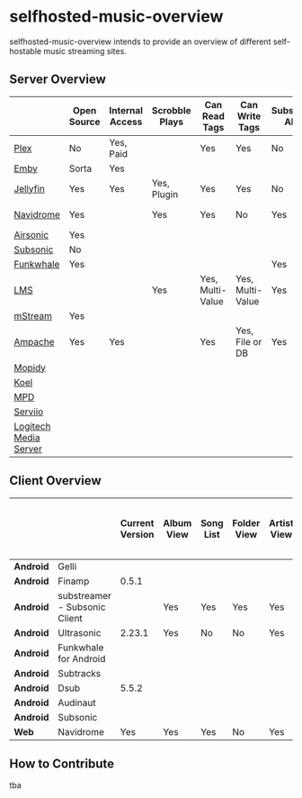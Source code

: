 
# selfhosted-music-overview

selfhosted-music-overview intends to provide an overview of different self-hostable music streaming sites.




## Server Overview



|                                                                 | Open Source | Internal Access | Scrobble Plays | Can Read Tags    | Can Write Tags   | Subsonic API | Can Share Music | Multi-User Support | Multi-Library Support | Smart Playlists | Heart/Favorites | 5 Star Rating | Replay Gain | Demo                                                                                                          | Transcode |
| --------------------------------------------------------------- | ----------- | --------------- | ------------- | ---------------- | ---------------- | ------------ | --------------- | ----------------- | -------------------- | --------------- | --------------- | ------------- | ----------- | ------------------------------------------------------------------------------------------------------------- | --------- |
| [Plex](https://github.com/plexinc/)                             | No          | Yes, Paid       |               | Yes              | Yes              | No           | Yes, Paid       | Yes               | Yes                  | Yes             | Yes             |               |             | [Yes](https://app.plex.tv/desktop/#!/)                                                                        |           |
| [Emby](https://github.com/MediaBrowser/Emby)                    | Sorta       | Yes             |               |                  |                  |              |                 |                   |                      |                 |                 |               |             |                                                                                                               |           |
| [Jellyfin](https://jellyfin.org/)                               | Yes         | Yes             | Yes, Plugin   | Yes              | Yes              | No           | Yes             | Yes               | Yes                  | No              | Yes             | No            | No          | [Yes](https://demo.jellyfin.org/stable/web/index.html#!/login.html?serverid=713dc3fe952b438fa70ed35e4ef0525a) | Yes       |
| [Navidrome](https://github.com/navidrome)                       | Yes         |                 | Yes           | Yes              | No               | Yes          | Yes             | Yes               | No, Future           | No, Future      | Yes             | Yes           | Yes         | [Yes](https://www.navidrome.org/demo/)                                                                        | Yes       |
| [Airsonic](https://airsonic.github.io/)                         | Yes         |                 |               |                  |                  |              |                 |                   |                      |                 |                 |               |             |                                                                                                               |           |
| [Subsonic](https://github.com/subsonic)                         | No          |                 |               |                  |                  |              |                 |                   |                      |                 |                 |               |             |                                                                                                               |           |
| [Funkwhale](https://funkwhale.audio/)                           | Yes         |                 |               |                  |                  | Yes          | Yes             |                   |                      |                 |                 |               |             |                                                                                                               |           |
| [LMS](https://github.com/epoupon/lms)                           |             |                 | Yes           | Yes, Multi-Value | Yes, Multi-Value | Yes          |                 | Yes               |                      | Yes             | Yes             |               |             | [Yes](https://lms.demo.poupon.io/)                                                                            |           |
| [mStream](https://mstream.io/)                                  | Yes         |                 |               |                  |                  |              | Yes             |                   |                      | No              |                 | Yes           | Yes         | [Yes](https://demo.mstream.io/?)                                                                              | Yes       |
| [Ampache](https://ampache.org/)                                 | Yes         | Yes             |               | Yes              | Yes, File or DB  | Yes          |                 | Yes               |                      | Yes             | Yes             | Yes           |             | Yes                                                                                                           | Yes       |
| [Mopidy](https://docs.mopidy.com/)                              |             |                 |               |                  |                  |              |                 |                   |                      |                 |                 |               |             |                                                                                                               |           |
| [Koel](https://koel.dev/)                                       |             |                 |               |                  |                  |              |                 |                   |                      |                 |                 |               |             |                                                                                                               |           |
| [MPD](https://www.musicpd.org/)                                 |             |                 |               |                  |                  |              |                 |                   |                      |                 |                 |               |             |                                                                                                               |           |
| [Serviio](https://www.serviio.org/)                             |             |                 |               |                  |                  |              |                 |                   |                      |                 |                 |               |             |                                                                                                               |           |
| [Logitech Media Server](https://www.mysqueezebox.com/download)  |             |                 |               |                  |                  |              |                 |                   |                      |                 |                 |               |             |                                                                                                               |           |



## Client Overview



|             |                               | Current Version | Album View | Song List | Folder View | Artist View | Genre View | List by decade | List by year | Playlist Support | Most Played Song | Most Played Album | Recently Played Song | Recently Played Album | Recently Added Song | Recently Added Album | Offline Mode | Download Music | Podcasts | Last.FM Scrobbling | Similar Songs | Show Top songs of an artist | Shuffle Play | Favourites / Starred / Bookmark | 5 Stars | Search function | Chromecast Support | Android Auto | mp3 | opus | flac | Dark Mode | Themeable | License | Open Source | Price Tag | Smart Recommendations | Link                                                                                             |
| ----------- | ----------------------------- | --------------- | ---------- | --------- | ----------- | ----------- | ---------- | -------------- | ------------ | ---------------- | ---------------- | ----------------- | -------------------- | --------------------- | ------------------- | -------------------- | ------------ | -------------- | -------- | ------------------ | ------------- | --------------------------- | ------------ | ------------------------------- | ------- | --------------- | ------------------ | ------------ | --- | ---- | ---- | --------- | --------- | ------- | ----------- | --------- | --------------------- | ------------------------------------------------------------------------------------------------ |
| **Android** | Gelli                         |                 |            |           |             |             |            |                |              |                  |                  |                   |                      |                       |                     |                      |              |                |          |                    |               |                             |              |                                 |         |                 |                    |              |     |      |      |           |           |         |             |           |                       |                                                                                                  |
| **Android** | Finamp                        | 0.5.1           |            |           |             |             |            |                |              |                  |                  |                   |                      |                       |                     |                      |              |                |          |                    |               |                             |              |                                 |         |                 |                    |              |     |      |      |           |           |         |             |           |                       |                                                                                                  |
| **Android** | substreamer - Subsonic Client |                 | Yes        | Yes       | Yes         | Yes         |            | Yes            | No           | Yes              |                  |                   |                      |                       |                     |                      | Yes          | Yes            | Yes      | Yes                | Yes           | Yes                         | Yes          | Yes                             | No      | Yes             |                    |              | Yes | Yes  | ?    | Yes       | No        |         | No          | free      | Yes                   | [Substreamer](https://play.google.com/store/apps/details?id=com.ghenry22.substream2&hl=en&gl=US) |
| **Android** | Ultrasonic                    | 2.23.1          | Yes        | No        | No          | Yes         | No         | No             | Yes          | Yes              | No               | Yes               | No                   | Yes                   | No                  | Yes                  | No           | Yes            |          | Yes                |               |                             | Yes          | Yes                             | Yes     | Yes             | No                 | No           | Yes |      | Yes  | Yes       |           |         |             |           |                       |                                                                                                  |
| **Android** | Funkwhale for Android         |                 |            |           |             |             |            |                |              |                  |                  |                   |                      |                       |                     |                      |              |                |          |                    |               |                             |              |                                 |         |                 |                    |              |     |      |      |           |           |         |             |           |                       |                                                                                                  |
| **Android** | Subtracks                     |                 |            |           |             |             |            |                |              |                  |                  |                   |                      |                       |                     |                      |              |                |          |                    |               |                             |              |                                 |         |                 |                    |              |     |      |      |           |           |         |             |           |                       |                                                                                                  |
| **Android** | Dsub                          | 5.5.2           |            |           |             |             |            |                |              |                  |                  |                   |                      |                       |                     |                      |              |                |          |                    |               |                             |              |                                 |         |                 | Yes                |              |     |      |      |           |           |         |             |           |                       |                                                                                                  |
| **Android** | Audinaut                      |                 |            |           |             |             |            |                |              |                  |                  |                   |                      |                       |                     |                      |              |                |          |                    |               |                             |              |                                 |         |                 |                    |              |     |      |      |           |           |         |             |           |                       |                                                                                                  |
| **Android** | Subsonic                      |                 |            |           |             |             |            |                |              |                  |                  |                   |                      |                       |                     |                      |              |                |          |                    |               |                             |              |                                 |         |                 |                    |              |     |      |      |           |           |         |             |           |                       |                                                                                                  |
| **Web**     | Navidrome                     | Yes             | Yes        | Yes       | No          | Yes         | Yes        | No             | Yes          | Yes              | Yes              | Yes               | Yes                  | Yes                   | Yes                 | Yes                  | No           | Yes            | No       | Yes                | No            | No                          | Yes          | Yes                             | No      | Yes             |                    |              | Yes | Yes  | Yes  | Yes       | Yes       | GPL3    | Yes         | free      | No                    | [Navidrome](https://github.com/navidrome)                                                        |

## How to Contribute

tba

